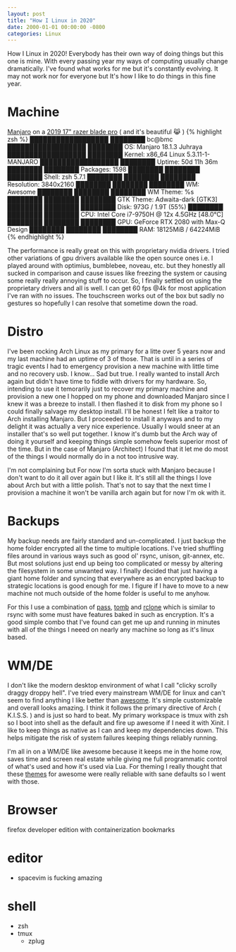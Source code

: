 ```yaml
---
layout: post
title: "How I Linux in 2020"
date: 2000-01-01 00:00:00 -0800
categories: Linux
---
```

How I Linux in 2020! Everybody has their own way of doing things but this one is mine. With every passing year my ways of computing usually change dramatically. I've found what works for me but it's constantly evolving. It may not work nor for everyone but It's how I like to do things in this fine year.

# Machine
[Manjaro](https://manjaro.org/) on a [2019 17" razer blade pro](https://www.razer.com/gaming-laptops/razer-blade-pro/) ( and it's beautiful 😹 )
{% highlight zsh %}
 ██████████████████  ████████     bc@bmc
 ██████████████████  ████████     OS: Manjaro 18.1.3 Juhraya
 ██████████████████  ████████     Kernel: x86_64 Linux 5.3.11-1-MANJARO
 ██████████████████  ████████     Uptime: 50d 11h 36m
 ████████            ████████     Packages: 1598
 ████████  ████████  ████████     Shell: zsh 5.7.1
 ████████  ████████  ████████     Resolution: 3840x2160
 ████████  ████████  ████████     WM: Awesome
 ████████  ████████  ████████     WM Theme: %s
 ████████  ████████  ████████     GTK Theme: Adwaita-dark [GTK3]
 ████████  ████████  ████████     Disk: 973G / 1.9T (55%)
 ████████  ████████  ████████     CPU: Intel Core i7-9750H @ 12x 4.5GHz [48.0°C]
 ████████  ████████  ████████     GPU: GeForce RTX 2080 with Max-Q Design
 ████████  ████████  ████████     RAM: 18125MiB / 64224MiB
{% endhighlight %}

The performance is really great on this with proprietary nvidia drivers. I tried other variations of gpu drivers available like the open source ones i.e. I played around with optimius, bumblebee, noveau, etc. but they honestly all sucked in comparison and cause issues like freezing the system or causing some really really annoying stuff to occur. So, I finally settled on using the proprietary drivers and all is well. I can get 60 fps @4k for most application I've ran with no issues. The touchscreen works out of the box but sadly no gestures so hopefully I can resolve that sometime down the road.

# Distro
I've been rocking Arch Linux as my primary for a litte over 5 years now and my last machine had an uptime of 3 of those. That is until in a series of tragic events I had to emergency provision a new machine with little time and no recovery usb. I know... Sad but true. I really wanted to install Arch again but didn't have time to fiddle with drivers for my hardware. So, intending to use it temorarily just to recover my primary machine and provision a new one I hopped on my phone and downloaded Manjaro since I knew it was a breeze to install. I then flashed it to disk from my phone so I could finally salvage my desktop install. I'll be honest I felt like a traitor to Arch installing Manjaro. But I proceeded to install it anyways and to my delight it was actually a very nice experience. Usually I would sneer at an installer that's so well put together. I know it's dumb but the Arch way of doing it yourself and keeping things simple somehow feels superior most of the time. But in the case of Manjaro (Architect) I found that it let me do most of the things I would normally do in a not too intrusive way.


I'm not complaining but For now I'm sorta stuck with Manjaro because I don't want to do it all over again but I like it. It's still all the things I love about Arch but with a little polish. That's not to say that the next time I provision a machine it won't be vanilla arch again but for now I'm ok with it.

# Backups
My backup needs are fairly standard and un-complicated. I just backup the home folder encrypted all the time to multiple locations. I've tried shuffling files around in various ways such as good ol' rsync, unison, git-annex, etc. But most solutions just end up being too complicated or messy by altering the filesystem in some unwanted way. I finally decided that just having a giant home folder and syncing that everywhere as an encrypted backup to strategic locations is good enough for me. I figure if I have to move to a new machine not much outside of the home folder is useful to me anyhow.

For this I use a combination of [pass](https://www.passwordstore.org/), [tomb](https://www.dyne.org/software/tomb/) and [rclone](https://rclone.org/) which is similar to rsync with some must have features baked in such as encryption. It's a good simple combo that I've found can get me up and running in minutes with all of the things I neeed on nearly any machine so long as it's linux based.

# WM/DE
I don't like the modern desktop environment of what I call "clicky scrolly draggy droppy hell". I've tried every mainstream WM/DE for linux and can't seem to find anything I like better than [awesome](https://awesomewm.org/). It's simple customizable and overall looks amazing. I think it follows the primary directive of Arch ( K.I.S.S. ) and is just so hard to beat. My primary workspace is tmux with zsh so I boot into shell as the default and fire up awesome if I need it with Xinit. I like to keep things as native as I can and keep my dependencies down. This helps mitigate the risk of system failures keeping things reliably running.

I'm all in on a WM/DE like awesome because it keeps me in the home row, saves time and screen real estate while giving me full programmatic control of what's used and how it's used via Lua. For theming I really thought that these [themes](https://github.com/serialoverflow/awesome-themes.git) for awesome were really reliable with sane defaults so I went with those.

# Browser
firefox developer edition with containerization bookmarks

# editor
- spacevim
is fucking amazing

# shell
- zsh
- tmux
  - zplug


